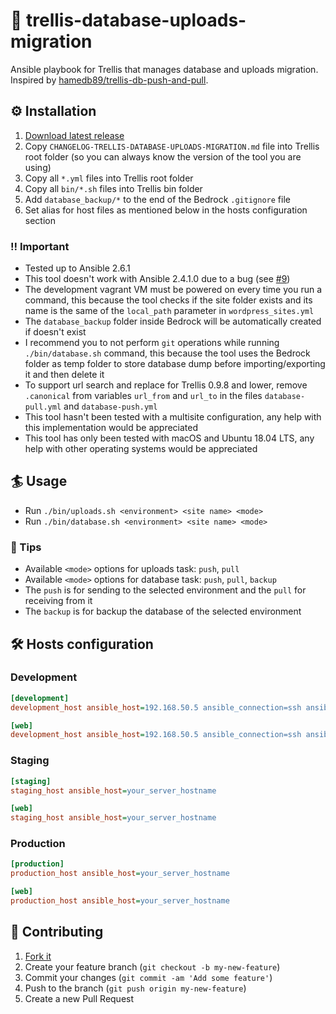 # 🎩 trellis-database-uploads-migration

Ansible playbook for Trellis that manages database and uploads migration. Inspired by [hamedb89/trellis-db-push-and-pull](https://github.com/hamedb89/trellis-db-push-and-pull).

## ⚙️ Installation

1. [Download latest release](https://github.com/valentinocossar/trellis-database-uploads-migration/releases/latest)
2. Copy `CHANGELOG-TRELLIS-DATABASE-UPLOADS-MIGRATION.md` file into Trellis root folder (so you can always know the version of the tool you are using)
3. Copy all `*.yml` files into Trellis root folder
4. Copy all `bin/*.sh` files into Trellis bin folder
5. Add `database_backup/*` to the end of the Bedrock `.gitignore` file
6. Set alias for host files as mentioned below in the hosts configuration section

### ‼️ Important

* Tested up to Ansible 2.6.1
* This tool doesn't work with Ansible 2.4.1.0 due to a bug (see [#9](https://github.com/valentinocossar/trellis-database-uploads-migration/issues/9))
* The development vagrant VM must be powered on every time you run a command, this because the tool checks if the site folder exists and its name is the same of the `local_path` parameter in `wordpress_sites.yml`
* The `database_backup` folder inside Bedrock will be automatically created if doesn't exist
* I recommend you to not perform `git` operations while running `./bin/database.sh` command, this because the tool uses the Bedrock folder as temp folder to store database dump before importing/exporting it and then delete it
* To support url search and replace for Trellis 0.9.8 and lower, remove `.canonical` from variables `url_from` and `url_to` in the files `database-pull.yml` and `database-push.yml`
* This tool hasn't been tested with a multisite configuration, any help with this implementation would be appreciated
* This tool has only been tested with macOS and Ubuntu 18.04 LTS, any help with other operating systems would be appreciated

## 🏄 Usage

* Run `./bin/uploads.sh <environment> <site name> <mode>`
* Run `./bin/database.sh <environment> <site name> <mode>`

### 📌 Tips

* Available `<mode>` options for uploads task: `push`, `pull`
* Available `<mode>` options for database task: `push`, `pull`, `backup`
* The `push` is for sending to the selected environment and the `pull` for receiving from it
* The `backup` is for backup the database of the selected environment

## 🛠 Hosts configuration

### Development

```ini
[development]
development_host ansible_host=192.168.50.5 ansible_connection=ssh ansible_user=vagrant ansible_ssh_private_key_file=.vagrant/machines/default/virtualbox/private_key ansible_ssh_extra_args="-o StrictHostKeyChecking=no -o GlobalKnownHostsFile=/dev/null -o UserKnownHostsFile=/dev/null -o IdentitiesOnly=yes -o ForwardAgent=yes"

[web]
development_host ansible_host=192.168.50.5 ansible_connection=ssh ansible_user=vagrant ansible_ssh_private_key_file=.vagrant/machines/default/virtualbox/private_key ansible_ssh_extra_args="-o StrictHostKeyChecking=no -o GlobalKnownHostsFile=/dev/null -o UserKnownHostsFile=/dev/null -o IdentitiesOnly=yes -o ForwardAgent=yes"
```

### Staging

```ini
[staging]
staging_host ansible_host=your_server_hostname

[web]
staging_host ansible_host=your_server_hostname
```

### Production

```ini
[production]
production_host ansible_host=your_server_hostname

[web]
production_host ansible_host=your_server_hostname
```

## 🤝 Contributing

1. [Fork it](https://github.com/valentinocossar/trellis-database-uploads-migration/fork)
2. Create your feature branch (`git checkout -b my-new-feature`)
3. Commit your changes (`git commit -am 'Add some feature'`)
4. Push to the branch (`git push origin my-new-feature`)
5. Create a new Pull Request
